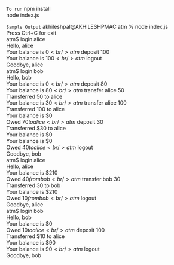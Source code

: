 ``To run``
npm install<br />
node index.js<br />

``Sample Output``
akhileshpal@AKHILESHPMAC atm % node index.js<br />
Press Ctrl+C for exit<br />
atm$ login alice<br />
Hello, alice<br />
Your balance is $0<br />
atm$ deposit 100<br />
Your balance is $100<br />
atm$ logout<br />
Goodbye, alice<br />
atm$ login bob<br />
Hello, bob<br />
Your balance is $0<br />
atm$ deposit 80<br />
Your balance is $80<br />
atm$ transfer alice 50<br />
Transferred 50 to alice<br />
Your balance is $30<br />
atm$ transfer alice 100<br />
Transferred 100 to alice<br />
Your balance is $0<br />
Owed $70 to alice<br />
atm$ deposit 30<br />
Transferred $30 to alice<br />
Your balance is $0<br />
Your balance is $0<br />
Owed $40 to alice<br />
atm$ logout<br />
Goodbye, bob<br />
atm$ login alice<br />
Hello, alice<br />
Your balance is $210<br />
Owed $40 from bob<br />
atm$ transfer bob 30<br />
Transferred 30 to bob<br />
Your balance is $210<br />
Owed $10 from bob<br />
atm$ logout<br />
Goodbye, alice<br />
atm$ login bob<br />
Hello, bob<br />
Your balance is $0<br />
Owed $10 to alice<br />
atm$ deposit 100<br />
Transferred $10 to alice<br />
Your balance is $90<br />
Your balance is $90<br />
atm$ logout<br />
Goodbye, bob<br />
